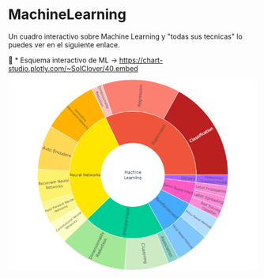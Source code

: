 # MachineLearning

Un cuadro interactivo sobre Machine Learning y "todas sus tecnicas" lo puedes ver en el siguiente enlace.

🫵​ * Esquema interactivo de ML ->    https://chart-studio.plotly.com/~SolClover/40.embed

![Machine Learning](/imagenes/machinelearning.png)
